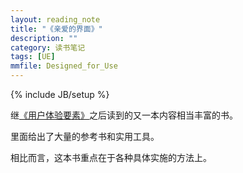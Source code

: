 ```yaml
---
layout: reading_note
title: "《亲爱的界面》"
description: ""
category: 读书笔记
tags: [UE]
mmfile: Designed_for_Use
---
```

{% include JB/setup %}

继[《用户体验要素》][1]之后读到的又一本内容相当丰富的书。

里面给出了大量的参考书和实用工具。

相比而言，这本书重点在于各种具体实施的方法上。

[1]: /读书笔记/2012/02/22/The_Elements_of_User_Experience/
